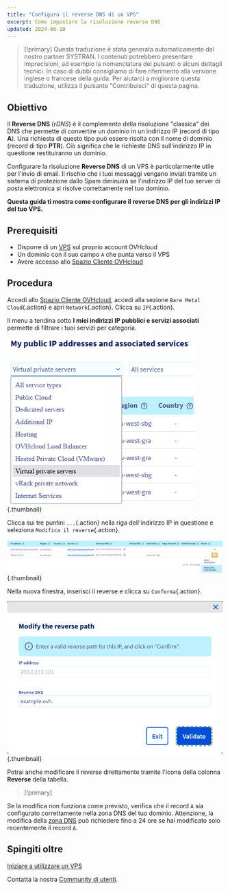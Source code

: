 ```yaml
---
title: "Configura il reverse DNS di un VPS"
excerpt: Come impostare la risoluzione reverse DNS
updated: 2024-06-10
---
```


> [!primary]
> Questa traduzione è stata generata automaticamente dal nostro partner SYSTRAN. I contenuti potrebbero presentare imprecisioni, ad esempio la nomenclatura dei pulsanti o alcuni dettagli tecnici. In caso di dubbi consigliamo di fare riferimento alla versione inglese o francese della guida. Per aiutarci a migliorare questa traduzione, utilizza il pulsante "Contribuisci" di questa pagina.
>

## Obiettivo

Il **Reverse DNS** (*rDNS*) è il complemento della risoluzione "classica" dei DNS che permette di convertire un dominio in un indirizzo IP (record di tipo **A**). Una richiesta di questo tipo può essere risolta con il nome di dominio (record di tipo **PTR**). Ciò significa che le richieste DNS sull'indirizzo IP in questione restituiranno un dominio.

Configurare la risoluzione **Reverse DNS** di un VPS è particolarmente utile per l'invio di email. Il rischio che i tuoi messaggi vengano inviati tramite un sistema di protezione dallo Spam diminuirà se l'indirizzo IP del tuo server di posta elettronica si risolve correttamente nel tuo dominio.

**Questa guida ti mostra come configurare il reverse DNS per gli indirizzi IP del tuo VPS.**

## Prerequisiti

- Disporre di un [VPS](https://www.ovhcloud.com/it/vps/) sul proprio account OVHcloud
- Un dominio con il suo campo `A` che punta verso il VPS
- Avere accesso allo [Spazio Cliente OVHcloud](/links/manager)

## Procedura

Accedi allo [Spazio Cliente OVHcloud](/links/manager), accedi alla sezione `Bare Metal Cloud`{.action} e apri `Network`{.action}. Clicca su `IP`{.action}.

Il menu a tendina sotto **I miei indirizzi IP pubblici e servizi associati** permette di filtrare i tuoi servizi per categoria.

![Reverse IP](images/filteripvps.png){.thumbnail}

Clicca sui tre puntini `...`{.action} nella riga dell'indirizzo IP in questione e seleziona `Modifica il reverse`{.action}.

![Reverse DNS](images/modifyreverse.png){.thumbnail}

Nella nuova finestra, inserisci il reverse e clicca su `Conferma`{.action}.

![Reverse DNS](images/enterreverse.png){.thumbnail}

Potrai anche modificare il reverse direttamente tramite l'icona della colonna **Reverse** della tabella.

> [!primary]
>
Se la modifica non funziona come previsto, verifica che il record `A` sia configurato correttamente nella zona DNS del tuo dominio. Attenzione, la modifica della [zona DNS](/pages/web_cloud/domains/dns_zone_edit) può richiedere fino a 24 ore se hai modificato solo recentemente il record `A`.
>

## Spingiti oltre <a name="gofurther"></a>

[Iniziare a utilizzare un VPS](/pages/bare_metal_cloud/virtual_private_servers/starting_with_a_vps)

Contatta la nostra [Community di utenti](/links/community).